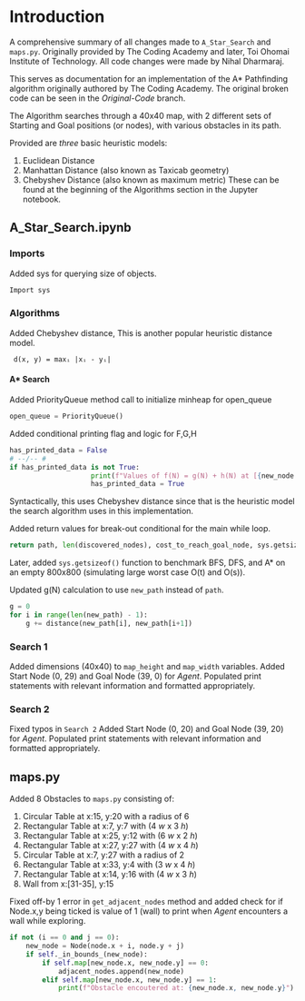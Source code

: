 # Introduction

A comprehensive summary of all changes made to ```A_Star_Search``` and ```maps.py```. Originally provided by The Coding Academy and later, Toi Ohomai Institute of Technology. All code changes were made by Nihal Dharmaraj.

This serves as documentation for an implementation of the A* Pathfinding algorithm originally authored by The Coding Academy. The original broken code can be seen in the _Original-Code_ branch.

The Algorithm searches through a 40x40 map, with 2 different sets of Starting and Goal positions (or nodes), with various obstacles in its path. 

Provided are _three_ basic heuristic models:
1. Euclidean Distance
2. Manhattan Distance (also known as Taxicab geometry)
3. Chebyshev Distance (also known as maximum metric)
These can be found at the beginning of the Algorithms section in the Jupyter notebook. 

## A_Star_Search.ipynb

### Imports
Added sys for querying size of objects.
```python
Import sys
```

### Algorithms
 Added Chebyshev distance, This is another popular heuristic distance model.
 ```
  d(x, y) = maxᵢ |xᵢ - yᵢ|
```
#### A* Search
Added PriorityQueue method call to initialize minheap for open_queue
```python
open_queue = PriorityQueue()
```

Added conditional printing flag and logic for F,G,H
```python
has_printed_data = False
# --/-- #
if has_printed_data is not True:
                    print(f"Values of f(N) = g(N) + h(N) at [{new_node.x},{new_node.y}]:\nf:{f:.3f}\ng:{g}\nh:(sqrt(({np.abs(goal_node.x - new_node.x)}^2) + ({np.abs(goal_node.y - new_node.y)}^2)) = {h:.3f})\n\n")
                    has_printed_data = True
```
Syntactically, this uses Chebyshev distance since that is the heuristic model the search algorithm uses in this implementation.

Added return values for break-out conditional for the main while loop.
```python
return path, len(discovered_nodes), cost_to_reach_goal_node, sys.getsizeof(discovered_nodes)
```
Later, added ```sys.getsizeof()``` function to benchmark BFS, DFS, and A* on an empty 800x800 (simulating large worst case O(t) and O(s)).

Updated g(N) calculation to use ```new_path``` instead of ```path```.
```python
g = 0
for i in range(len(new_path) - 1):
	g += distance(new_path[i], new_path[i+1])
```

### Search 1
Added dimensions (40x40) to ```map_height``` and ```map_width``` variables.
Added Start Node (0, 29) and Goal Node (39, 0) for _Agent_.
Populated print statements with relevant information and formatted appropriately.

### Search 2
Fixed typos in ```Search 2``` 
Added Start Node (0, 20) and Goal Node (39, 20) for _Agent_.
Populated print statements with relevant information and formatted appropriately.

## maps.py
Added 8 Obstacles to ```maps.py``` consisting of:
1. Circular Table at x:15, y:20 with a radius of 6
2. Rectangular Table at x:7, y:7 with (4 _w_ x 3 _h_)
3. Rectangular Table at x:25, y:12 with (6 _w_ x 2 _h_)
4. Rectangular Table at x:27, y:27 with (4 _w_ x 4 _h_)
5. Circular Table at x:7, y:27 with a radius of 2
6. Rectangular Table at x:33, y:4 with (3 _w_ x 4 _h_)
7. Rectangular Table at x:14, y:16 with (4 _w_ x 3 _h_)
8. Wall from x:[31-35], y:15

Fixed off-by 1 error in ```get_adjacent_nodes``` method and added check for if Node.x,y being ticked is value of 1 (wall) to print when _Agent_ encounters a wall while exploring.
```python
if not (i == 0 and j == 0):
	new_node = Node(node.x + i, node.y + j)
	if self._in_bounds_(new_node):
		if self.map[new_node.x, new_node.y] == 0:
			adjacent_nodes.append(new_node)
		elif self.map[new_node.x, new_node.y] == 1:
			print(f"Obstacle encoutered at: {new_node.x, new_node.y}")
```